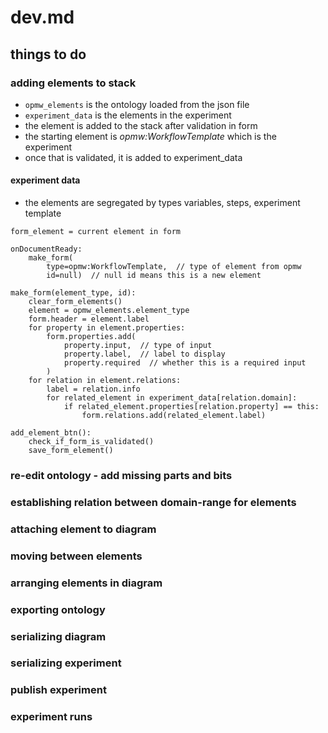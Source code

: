 # dev.md

## things to do

### adding elements to stack
 - `opmw_elements` is the ontology loaded from the json file
 - `experiment_data` is the elements in the experiment
 - the element is added to the stack after validation in form
 - the starting element is _opmw:WorkflowTemplate_ which is the experiment
 - once that is validated, it is added to experiment_data
#### experiment data
 - the elements are segregated by types variables, steps, experiment template
```
form_element = current element in form

onDocumentReady:
    make_form(
        type=opmw:WorkflowTemplate,  // type of element from opmw
        id=null)  // null id means this is a new element

make_form(element_type, id):
    clear_form_elements()
    element = opmw_elements.element_type
    form.header = element.label
    for property in element.properties:
        form.properties.add(
            property.input,  // type of input
            property.label,  // label to display
            property.required  // whether this is a required input
        )
    for relation in element.relations:
        label = relation.info
        for related_element in experiment_data[relation.domain]:
            if related_element.properties[relation.property] == this:
                form.relations.add(related_element.label)

add_element_btn():
    check_if_form_is_validated()
    save_form_element()
```
### re-edit ontology - add missing parts and bits
### establishing relation between domain-range for elements
### attaching element to diagram
### moving between elements
### arranging elements in diagram
### exporting ontology
### serializing diagram
### serializing experiment
### publish experiment
### experiment runs

